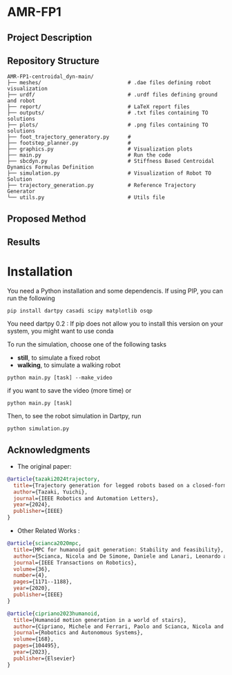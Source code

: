# AMR-FP1

## Project Description




## Repository Structure 
```
AMR-FP1-centroidal_dyn-main/
├── meshes/                            # .dae files defining robot visualization
├── urdf/                              # .urdf files defining ground and robot  
├── report/                            # LaTeX report files
├── outputs/                           # .txt files containing TO solutions 
├── plots/                             # .png files containing TO solutions
├── foot_trajectory_generatory.py      #
├── footstep_planner.py                # 
├── graphics.py                        # Visualization plots 
├── main.py                            # Run the code 
├── sbcdyn.py                          # Stiffness Based Centroidal Dynamics Formulas Definition  
├── simulation.py                      # Visualization of Robot TO Solution  
├── trajectory_generation.py           # Reference Trajectory Generator
└── utils.py                           # Utils file  
```




## Proposed Method


## Results 


# Installation
You need a Python installation and some dependencis. If using PIP, you can run the following
```
pip install dartpy casadi scipy matplotlib osqp
```
You need dartpy 0.2 : If pip does not allow you to install this version on your system, you might want to use conda

To run the simulation, choose one of the following tasks 
- **still**, to simulate a fixed robot
- **walking**, to simulate a walking robot
```
python main.py [task] --make_video
```
if you want to save the video (more time)
or
```
python main.py [task] 
```

Then, to see the robot simulation in Dartpy, run
```
python simulation.py
```


## Acknowledgments
* The original paper:

```bib
@article{tazaki2024trajectory,
  title={Trajectory generation for legged robots based on a closed-form solution of centroidal dynamics},
  author={Tazaki, Yuichi},
  journal={IEEE Robotics and Automation Letters},
  year={2024},
  publisher={IEEE}
}
```

* Other Related Works : 

```bib
@article{scianca2020mpc,
  title={MPC for humanoid gait generation: Stability and feasibility},
  author={Scianca, Nicola and De Simone, Daniele and Lanari, Leonardo and Oriolo, Giuseppe},
  journal={IEEE Transactions on Robotics},
  volume={36},
  number={4},
  pages={1171--1188},
  year={2020},
  publisher={IEEE}
}
```

```bib
@article{cipriano2023humanoid,
  title={Humanoid motion generation in a world of stairs},
  author={Cipriano, Michele and Ferrari, Paolo and Scianca, Nicola and Lanari, Leonardo and Oriolo, Giuseppe},
  journal={Robotics and Autonomous Systems},
  volume={168},
  pages={104495},
  year={2023},
  publisher={Elsevier}
}
```

